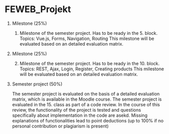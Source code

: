 # FEWEB_Projekt

 1. Milestone (25%)

    1. Milestone of the semester project. Has to be ready in the 5. block.
    Topics: Vue.js, Forms, Navigation, Routing
    This milestone will be evaluated based on an detailed evaluation matrix.

2. Milestone (25%)

    2. Milestone of the semester project. Has to be ready in the 10. block.
    Topics: REST, Ajax, Login, Register, Creating products
    This milestone will be evaluated based on an detailed evaluation matrix.

3. Semester project (50%)

    The semester project is evaluated on the basis of a detailed evaluation matrix, which is available in the Moodle course.
    The semester project is evaluated in the 15. class as part of a code review. In the course of this review, the functionality of the project is tested and questions specifically about implementation in the code are asekd. Missing explanations of functionalities lead to point deductions (up to 100% if no personal contribution or plagiarism is present)
